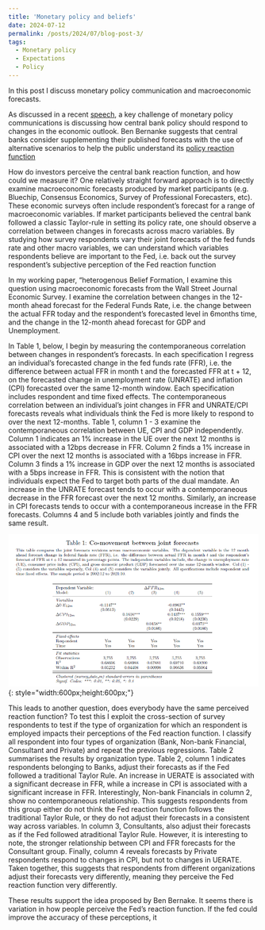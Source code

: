 ```yaml
---
title: 'Monetary policy and beliefs'
date: 2024-07-12
permalink: /posts/2024/07/blog-post-3/
tags:
  - Monetary policy
  - Expectations
  - Policy
---
```



In this post I discuss monetary policy communication and macroeconomic forecasts.


As discussed in a recent [speech](https://www.federalreserve.gov/newsevents/speech/cook20240710a.htm), a key challenge of monetary policy communications is discussing how central bank policy should respond to changes in the economic outlook. Ben Bernanke suggests that central banks consider supplementing their published forecasts with the use of alternative scenarios to help the public understand its [policy reaction function]( https://www.bankofengland.co.uk/independent-evaluation-office/forecasting-for-monetary-policy-making-and-communication-at-the-bank-of-england-a-review/forecasting-for-monetary-policy-making-and-communication-at-the-bank-of-england-a-review)

How do investors perceive the central bank reaction function, and how could we measure it? One relatively straight forward approach is to directly examine macroeconomic forecasts produced by market participants (e.g. Bluechip, Consensus Economics, Survey of Professional Forecasters, etc). These economic surveys often include respondent’s forecast for a range of macroeconomic variables. If market participants believed the central bank followed a classic Taylor-rule in setting its policy rate, one should observe a correlation between changes in forecasts across macro variables. By studying how survey respondents vary their joint forecasts of the fed funds rate and other macro variables, we can understand which variables respondents believe are important to the Fed, i.e. back out the survey respondent’s subjective perception of the Fed reaction function

In my working paper, “heterogenous Belief Formation, I examine this question using macroeconomic forecasts from the Wall Street Journal Economic Survey. I examine the correlation between changes in the 12-month ahead forecast for the Federal Funds Rate, i.e. the change between the actual FFR today and the respondent’s forecasted level in 6months time, and the change in the 12-month ahead forecast for GDP and Unemployment. 

In Table 1, below, I begin by measuring the contemporaneous correlation between changes in respondent’s forecasts. In each specification I regress an individual’s forecasted change in the fed funds rate (FFR), i.e. the difference between actual FFR in month t and the forecasted FFR at t + 12, on the forecasted change in unemployment rate (UNRATE) and inflation (CPI) forecasted over the same 12-month window. Each specification includes respondent and time fixed effects. The contemporaneous correlation between an individual’s joint changes in FFR and UNRATE/CPI forecasts reveals what individuals think the Fed is more likely to respond to over the next 12-months. Table 1, column 1 - 3 examine the contemporaneous correlation between UE, CPI and GDP independently. Column 1 indicates an 1% increase in the UE over the next 12 months is associated with a 12bps decrease in FFR. Column 2 finds a 1% increase in CPI over the next 12 months is associated with a 16bps increase in FFR. Column 3 finds a 1% increase in GDP over the next 12 months is associated with a 5bps increase in FFR. This is consistent with the notion that individuals expect the Fed to target both parts of the dual mandate. An increase in the UNRATE forecast tends to occur with a contemporaneous decrease in the FFR forecast over the next 12 months. Similarly, an increase in CPI forecasts tends to occur with a contemporaneous increase in the FFR forecasts. Columns 4 and 5 include both variables jointly and finds the same result.

![Alt text](/assets/images/blog_3_fig_1.PNG){: style="width:600px;height:600px;"}

This leads to another question, does everybody have the same perceived reaction function? To test this I exploit the cross-section of survey respondents to test if the type of organization for which an respondent is employed impacts their perceptions of the Fed reaction function. I classify all respondent into four types of organization (Bank, Non-bank Financial, Consultant and Private) and repeat the previous regressions. Table 2 summarises the results by organization type. Table 2, column 1 indicates respondents belonging to Banks, adjust their forecasts as if the Fed followed a traditional Taylor Rule. An increase in UERATE is associated with a significant decrease in FFR, while a increase in CPI is associated with a significant increase in FFR. Interestingly, Non-bank Financials in column 2, show no contemporaneous relationship. This suggests respondents from this group either do not think the Fed reaction function follows the traditional Taylor Rule, or they do not adjust their forecasts in a consistent way across variables. In column 3, Consultants, also adjust their forecasts as if the Fed followed atraditional Taylor Rule. However, it is interesting to note, the stronger relationship between CPI and FFR forecasts for the Consultant group. Finally, column 4 reveals forecasts by
Private respondents respond to changes in CPI, but not to changes in UERATE. Taken together, this suggests that respondents from different organizations adjust their forecasts very differently, meaning they perceive the Fed reaction function very differently. 

These results support the idea proposed by Ben Bernake. It seems there is variation in how people perceive the Fed’s reaction function. If the fed could improve the accuracy of these perceptions, it 
